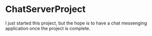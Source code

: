 # ChatServerProject

I just started this project, but the hope is to have a chat messenging application once the project is complete.
